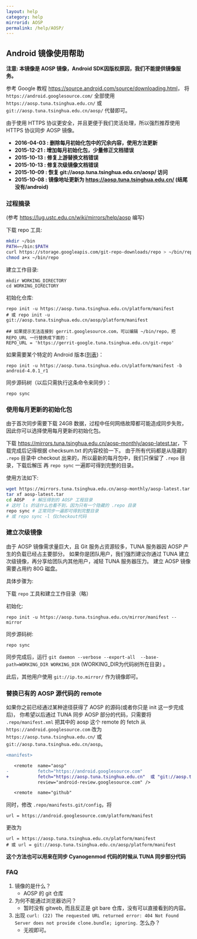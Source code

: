 ```yaml
---
layout: help
category: help
mirrorid: AOSP
permalink: /help/AOSP/
---
```


## Android 镜像使用帮助

**注意: 本镜像是 AOSP 镜像，Android SDK因版权原因，我们不能提供镜像服务。**

参考 Google 教程 <https://source.android.com/source/downloading.html>，
将 `https://android.googlesource.com/` 全部使用 `https://aosp.tuna.tsinghua.edu.cn/` 
或 `git://aosp.tuna.tsinghua.edu.cn/aosp/` 代替即可。

由于使用 HTTPS 协议更安全，并且更便于我们灵活处理，所以强烈推荐使用 HTTPS 协议同步 AOSP 镜像。

- **2016-04-03 : 删除每月初始化包中的冗余内容，使用方法更新**
- **2015-12-21 : 增加每月初始化包，少量修正文档错误**
- **2015-10-13 : 修复上游替换文档错误**
- **2015-10-13 : 修复次级镜像文档错误**
- **2015-10-09 : 恢复 git://aosp.tuna.tsinghua.edu.cn/aosp/ 访问**
- **2015-10-08 : 镜像地址更新为 https://aosp.tuna.tsinghua.edu.cn/ (结尾没有/android)**

### 过程摘录

(参考 <https://lug.ustc.edu.cn/wiki/mirrors/help/aosp> 编写)

下载 repo 工具:

```bash
mkdir ~/bin
PATH=~/bin:$PATH
curl https://storage.googleapis.com/git-repo-downloads/repo > ~/bin/repo
chmod a+x ~/bin/repo
```

建立工作目录:

```
mkdir WORKING_DIRECTORY
cd WORKING_DIRECTORY
```

初始化仓库:

```
repo init -u https://aosp.tuna.tsinghua.edu.cn/platform/manifest
# 或 repo init -u git://aosp.tuna.tsinghua.edu.cn/aosp/platform/manifest

## 如果提示无法连接到 gerrit.googlesource.com，可以编辑 ~/bin/repo，把 REPO_URL 一行替换成下面的：
REPO_URL = 'https://gerrit-google.tuna.tsinghua.edu.cn/git-repo'
```

如果需要某个特定的 Android 版本([列表](https://source.android.com/source/build-numbers.html#source-code-tags-and-builds))：

```
repo init -u https://aosp.tuna.tsinghua.edu.cn/platform/manifest -b android-4.0.1_r1
```

同步源码树（以后只需执行这条命令来同步）：

```
repo sync
```


### 使用每月更新的初始化包

由于首次同步需要下载 24GB 数据，过程中任何网络故障都可能造成同步失败，因此你可以选择使用每月更新的初始化包。

下载 <https://mirrors.tuna.tsinghua.edu.cn/aosp-monthly/aosp-latest.tar>，下载完成后记得根据 checksum.txt 的内容校验一下。
由于所有代码都是从隐藏的 `.repo` 目录中 checkout 出来的，所以最新的每月包中，我们只保留了 `.repo` 目录，下载后解压
再 `repo sync` 一遍即可得到完整的目录。

使用方法如下:

```bash
wget https://mirrors.tuna.tsinghua.edu.cn/aosp-monthly/aosp-latest.tar # 下载初始化包
tar xf aosp-latest.tar
cd AOSP   # 解压得到的 AOSP 工程目录
# 这时 ls 的话什么也看不到，因为只有一个隐藏的 .repo 目录
repo sync # 正常同步一遍即可得到完整目录
# 或 repo sync -l 仅checkout代码
```

### 建立次级镜像

由于 AOSP 镜像需求量巨大，且 Git 服务占资源较多，TUNA 服务器因 AOSP 产生的负载已经占主要部分。
如果你是团队用户，我们强烈建议你通过 TUNA 建立次级镜像，再分享给团队内其他用户，减轻 TUNA 服务器压力。
建立 AOSP 镜像需要占用约 80G 磁盘。

具体步骤为:

下载 `repo` 工具和建立工作目录（略）

初始化:

```
repo init -u https://aosp.tuna.tsinghua.edu.cn/mirror/manifest --mirror
```

同步源码树:

```
repo sync
```

同步完成后，运行 `git daemon --verbose --export-all  --base-path=WORKING_DIR WORKING_DIR` (WORKING_DIR为代码树所在目录) 。

此后，其他用户使用 `git://ip.to.mirror/` 作为镜像即可。

### 替换已有的 AOSP 源代码的 remote

如果你之前已经通过某种途径获得了 AOSP 的源码(或者你只是 init 这一步完成后)，
你希望以后通过 TUNA 同步 AOSP 部分的代码，只需要将
`.repo/manifest.xml` 把其中的 aosp 这个 remote 的 fetch 从
`https://android.googlesource.com` 改为 `https://aosp.tuna.tsinghua.edu.cn/`
或 `git://aosp.tuna.tsinghua.edu.cn/aosp`。

```diff
<manifest>

   <remote  name="aosp"
-           fetch="https://android.googlesource.com"
+           fetch="https://aosp.tuna.tsinghua.edu.cn"  或 "git://aosp.tuna.tsinghua.edu.cn/aosp"
            review="android-review.googlesource.com" />

   <remote  name="github"
```

同时，修改 `.repo/manifests.git/config`，将

```
url = https://android.googlesource.com/platform/manifest
```

更改为

```
url = https://aosp.tuna.tsinghua.edu.cn/platform/manifest
# 或 url = git://aosp.tuna.tsinghua.edu.cn/aosp/platform/manifest
```

**这个方法也可以用来在同步 Cyanogenmod 代码的时候从 TUNA 同步部分代码**

### FAQ

1. 镜像的是什么？
	- AOSP 的 git 仓库
2. 为何不能通过浏览器访问？
	- 暂时没有 gitweb, 而且反正是 git bare 仓库，没有可以直接看到的内容。
3. 出现 `curl: (22) The requested URL returned error: 404 Not Found
Server does not provide clone.bundle; ignoring.` 怎么办？
	- 无视即可。
